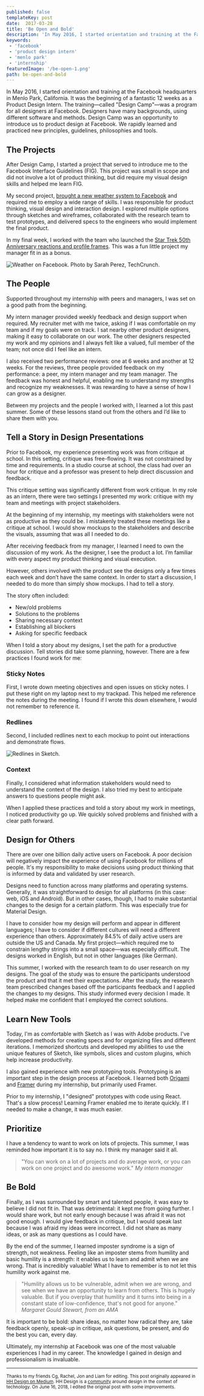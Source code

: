 ```yaml
---
published: false
templateKey: post
date:  2017-03-28
title: 'Be Open and Bold'
description: 'In May 2016, I started orientation and training at the Facebook headquarters in Menlo Park, California. It was the beginning of 12 weeks as a Product Design Intern.'
keywords: 
 - 'facebook'
 - 'product design intern'
 - 'menlo park'
 - 'internship'
featuredImage: '/be-open-1.png'
path: be-open-and-bold
---
```

In May 2016, I started orientation and training at the Facebook headquarters in Menlo Park, California. It was the beginning of a fantastic 12 weeks as a Product Design Intern. The training—called "Design Camp"—was a program for all designers at Facebook. Designers have many backgrounds, using different software and methods. Design Camp was an opportunity to introduce us to product design at Facebook. We rapidly learned and practiced new principles, guidelines, philosophies and tools.

## The Projects
After Design Camp, I started a project that served to introduce me to the Facebook Interface Guidelines (FIG). This project was small in scope and did not involve a lot of product thinking, but did require my visual design skills and helped me learn FIG. 

My second project, [brought a new weather system to Facebook](https://techcrunch.com/2017/02/08/facebook-can-now-replace-your-weather-app/) and required me to employ a wide range of skills. I was responsible for product thinking, visual design and interaction design. I explored multiple options through sketches and wireframes, collaborated with the research team to test prototypes, and delivered specs to the engineers who would implement the final product.

In my final week, I worked with the team who launched the [Star Trek 50th Anniversary reactions and profile frames](https://www.theverge.com/2016/9/8/12846752/star-trek-50-anniversary-facebook-reactions). This was a fun little project my manager fit in as a bonus.

![](/be-open-2.png "Weather on Facebook. Photo by Sarah Perez, TechCrunch.")

## The People
Supported throughout my internship with peers and managers, I was set on a good path from the beginning.

My intern manager provided weekly feedback and design support when required. My recruiter met with me twice, asking if I was comfortable on my team and if my goals were on track. I sat nearby other product designers, making it easy to collaborate on our work. The other designers respected my work and my opinions and I always felt like a valued, full member of the team; not once did I feel like an intern.

I also received two performance reviews: one at 6 weeks and another at 12 weeks. For the reviews, three people provided feedback on my performance: a peer, my intern manager and my team manager. The feedback was honest and helpful, enabling me to understand my strengths and recognize my weaknesses. It was rewarding to have a sense of how I can grow as a designer.

Between my projects and the people I worked with, I learned a lot this past summer. Some of these lessons stand out from the others and I’d like to share them with you.

## Tell a Story in Design Presentations
Prior to Facebook, my experience presenting work was from critique at school. In this setting, critique was free-flowing. It was not constrained by time and requirements. In a studio course at school, the class had over an hour for critique and a professor was present to help direct discussion and feedback.

This critique setting was significantly different from work critique. In my role as an intern, there were two settings I presented my work: critique with my team and meetings with project stakeholders.

At the beginning of my internship, my meetings with stakeholders were not as productive as they could be. I mistakenly treated these meetings like a critique at school. I would show mockups to the stakeholders and describe the visuals, assuming that was all I needed to do.

After receiving feedback from my manager, I learned I need to own the discussion of my work. As the designer, I see the product a lot. I’m familiar with every aspect my product thinking and visual execution. 

However, others involved with the product see the designs only a few times each week and don’t have the same context. In order to start a discussion, I needed to do more than simply show mockups. I had to tell a story.

The story often included:

* New/old problems
* Solutions to the problems
* Sharing necessary context
* Establishing all blockers
* Asking for specific feedback

When I told a story about my designs, I set the path for a productive discussion. Tell stories did take some planning, however. There are a few practices I found work for me:

### Sticky Notes
First, I wrote down meeting objectives and open issues on sticky notes. I put these right on my laptop next to my trackpad. This helped me reference the notes during the meeting. I found if I wrote this down elsewhere, I would not remember to reference it. 

### Redlines
Second, I included redlines next to each mockup to point out interactions and demonstrate flows.

![](be-open-3.png "Redlines in Sketch.")

### Context
Finally, I considered what information stakeholders would need to understand the context of the design. I also tried my best to anticipate answers to questions people might ask.

When I applied these practices and told a story about my work in meetings, I noticed productivity go up. We quickly solved problems and finished with a clear path forward. 

## Design for Others
There are over one billion daily active users on Facebook. A poor decision will negatively impact the experience of using Facebook for millions of people. It's my responsibility to make decisions using product thinking that is informed by data and validated by user research.

Designs need to function across many platforms and operating systems. Generally, it was straightforward to design for all platforms (in this case: web, iOS and Android). But in other cases, though, I had to make substantial changes to the design for a certain platform. This was especially true for Material Design.

I have to consider how my design will perform and appear in different languages; I have to consider if different cultures will need a different experience than others. Approximately 84.5% of daily active users are outside the US and Canada. My first project—which required me to constrain lengthy strings into a small space—was especially difficult. The designs worked in English, but not in other languages (like German).

This summer, I worked with the research team to do user research on my designs. The goal of the study was to ensure the participants understood the product and that it met their expectations. After the study, the research team prescribed changes based off the participants feedback and I applied the changes to my designs. This study informed every decision I made. It helped make me confident that I employed the correct solutions.

## Learn New Tools
Today, I'm as comfortable with Sketch as I was with Adobe products. I've developed methods for creating specs and for organizing files and different iterations. I memorized shortcuts and developed my abilities to use the unique features of Sketch, like symbols, slices and custom plugins, which help increase productivity.

I also gained experience with new prototyping tools. Prototyping is an important step in the design process at Facebook. I learned both [Origami](https://origami.design/) and [Framer](https://framer.com/) during my internship, but primarily used Framer. 

Prior to my internship, I "designed" prototypes with code using React. That's a slow process! Learning Framer enabled me to iterate quickly. If I needed to make a change, it was much easier.

## Prioritize
I have a tendency to want to work on lots of projects. This summer, I was reminded how important it is to say no. I think my manager said it all.

> "You can work on a lot of projects and do average work, or you can work on one project and do awesome work."
> <cite>My intern manager</cite>

## Be Bold
Finally, as I was surrounded by smart and talented people, it was easy to believe I did not fit in. That was detrimental: it kept me from going further. I would share work, but not early enough because I was afraid it was not good enough. I would give feedback in critique, but I would speak last because I was afraid my ideas were incorrect. I did not share as many ideas, or ask as many questions as I could have.

By the end of the summer, I learned imposter syndrome is a sign of strength, not weakness. Feeling like an imposter stems from humility and basic humility is a strength: it enables us to learn and admit when we are wrong. That is incredibly valuable! What I have to remember is to not let this humility work against me.

> "Humility allows us to be vulnerable, admit when we are wrong, and see when we have an opportunity to learn from others. This is hugely valuable. But if you overplay that humility and it turns into being in a constant state of low-confidence, that's not good for anyone."
> <cite>Margaret Gould Stewart, from an AMA</cite>

It is important to be bold: share ideas, no matter how radical they are, take feedback openly, speak-up in critique, ask questions, be present, and do the best you can, every day.

Ultimately, my internship at Facebook was one of the most valuable experiences I had in my career. The knowledge I gained in design and professionalism is invaluable.

<hr/>

<small>Thanks to my friends Cg, Rachel, Jon and Liam for editing. This post originally appeared in <a href="https://medium.com/hh-design">HH Design on Medium</a>. HH Design is a <a href="https://www.facebook.com/groups/designxtech/">community</a> around design in the context of technology. On June 16, 2018, I edited the original post with some improvements.</small>

